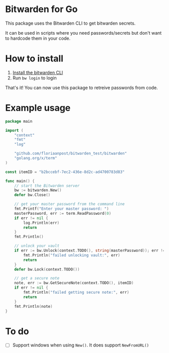 # Bitwarden for Go
This package uses the Bitwarden CLI to get bitwarden secrets.

It can be used in scripts where you need passwords/secrets but don't want to hardcode them in your code.

# How to install
1. [Install the bitwarden CLI](https://bitwarden.com/help/cli/)
2. Run `bw login` to login

That's it! You can now use this package to retreive passwords from code.

# Example usage
```go
package main

import (
	"context"
	"fmt"
	"log"

	"github.com/floriaanpost/bitwarden_test/bitwarden"
	"golang.org/x/term"
)

const itemID = "b2bccebf-7ec2-436e-8d2c-ad4700783d83"

func main() {
	// start the Bitwarden server
	bw := bitwarden.New()
	defer bw.Close()

	// get your master password from the command line
	fmt.Printf("Enter your master password: ")
	masterPassword, err := term.ReadPassword(0)
	if err != nil {
		log.Println(err)
		return
	}
	fmt.Println()

	// unlock your vault
	if err := bw.Unlock(context.TODO(), string(masterPassword)); err != nil {
		fmt.Println("failed unlocking vault:", err)
		return
	}
	defer bw.Lock(context.TODO())

	// get a secure note
	note, err := bw.GetSecureNote(context.TODO(), itemID)
	if err != nil {
		fmt.Println("failed getting secure note:", err)
		return
	}
	fmt.Println(note)
}
```

# To do
- [ ] Support windows when using `New()`. It does support `NewFromURL()`